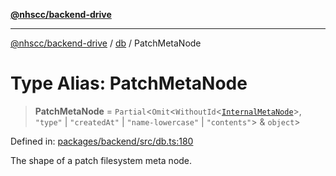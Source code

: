 [**@nhscc/backend-drive**](../../README.md)

***

[@nhscc/backend-drive](../../README.md) / [db](../README.md) / PatchMetaNode

# Type Alias: PatchMetaNode

> **PatchMetaNode** = `Partial`\<`Omit`\<`WithoutId`\<[`InternalMetaNode`](InternalMetaNode.md)\>, `"type"` \| `"createdAt"` \| `"name-lowercase"` \| `"contents"`\> & `object`\>

Defined in: [packages/backend/src/db.ts:180](https://github.com/nhscc/drive.api.hscc.bdpa.org/blob/cc6ab5a21520f62a19ce4eb5924de51caa830ea7/packages/backend/src/db.ts#L180)

The shape of a patch filesystem meta node.
